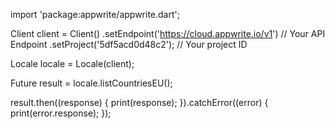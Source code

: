 import 'package:appwrite/appwrite.dart';

Client client = Client()
  .setEndpoint('https://cloud.appwrite.io/v1') // Your API Endpoint
  .setProject('5df5acd0d48c2'); // Your project ID

Locale locale = Locale(client);

Future result = locale.listCountriesEU();

result.then((response) {
  print(response);
}).catchError((error) {
  print(error.response);
});

